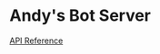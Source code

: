 # Andy's Bot Server

[API Reference](https://gist.github.com/ayakovlenko/b9790c0dbfb8e4803851494ad4b51151)